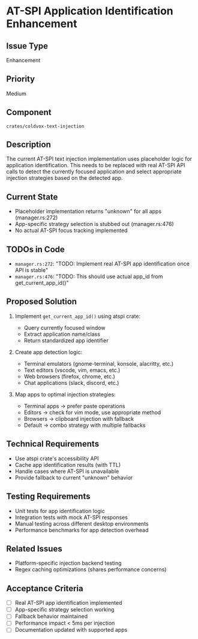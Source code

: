 # AT-SPI Application Identification Enhancement

## Issue Type
Enhancement

## Priority
Medium

## Component
`crates/coldvox-text-injection`

## Description
The current AT-SPI text injection implementation uses placeholder logic for application identification. This needs to be replaced with real AT-SPI API calls to detect the currently focused application and select appropriate injection strategies based on the detected app.

## Current State
- Placeholder implementation returns "unknown" for all apps (manager.rs:272)
- App-specific strategy selection is stubbed out (manager.rs:476)
- No actual AT-SPI focus tracking implemented

## TODOs in Code
- `manager.rs:272`: "TODO: Implement real AT-SPI app identification once API is stable"
- `manager.rs:476`: "TODO: This should use actual app_id from get_current_app_id()"

## Proposed Solution
1. Implement `get_current_app_id()` using atspi crate:
   - Query currently focused window
   - Extract application name/class
   - Return standardized app identifier

2. Create app detection logic:
   - Terminal emulators (gnome-terminal, konsole, alacritty, etc.)
   - Text editors (vscode, vim, emacs, etc.)
   - Web browsers (firefox, chrome, etc.)
   - Chat applications (slack, discord, etc.)

3. Map apps to optimal injection strategies:
   - Terminal apps → prefer paste operations
   - Editors → check for vim mode, use appropriate method
   - Browsers → clipboard injection with fallback
   - Default → combo strategy with multiple fallbacks

## Technical Requirements
- Use atspi crate's accessibility API
- Cache app identification results (with TTL)
- Handle cases where AT-SPI is unavailable
- Provide fallback to current "unknown" behavior

## Testing Requirements
- Unit tests for app identification logic
- Integration tests with mock AT-SPI responses
- Manual testing across different desktop environments
- Performance benchmarks for app detection overhead

## Related Issues
- Platform-specific injection backend testing
- Regex caching optimizations (shares performance concerns)

## Acceptance Criteria
- [ ] Real AT-SPI app identification implemented
- [ ] App-specific strategy selection working
- [ ] Fallback behavior maintained
- [ ] Performance impact < 5ms per injection
- [ ] Documentation updated with supported apps
